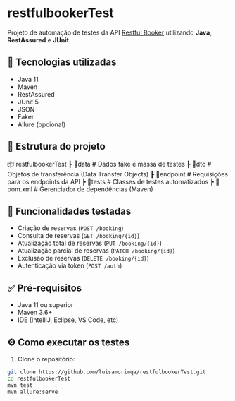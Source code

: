 # restfulbookerTest

Projeto de automação de testes da API [Restful Booker](https://restful-booker.herokuapp.com/) utilizando **Java**, **RestAssured** e **JUnit**.

## 🚀 Tecnologias utilizadas

- Java 11  
- Maven  
- RestAssured  
- JUnit 5  
- JSON  
- Faker  
- Allure (opcional)

## 📁 Estrutura do projeto

📦 restfulbookerTest
┣ 📂data # Dados fake e massa de testes
┣ 📂dto # Objetos de transferência (Data Transfer Objects)
┣ 📂endpoint # Requisições para os endpoints da API
┣ 📂tests # Classes de testes automatizados
┣ 📜pom.xml # Gerenciador de dependências (Maven)
## 🧪 Funcionalidades testadas

- Criação de reservas (`POST /booking`)
- Consulta de reservas (`GET /booking/{id}`)
- Atualização total de reservas (`PUT /booking/{id}`)
- Atualização parcial de reservas (`PATCH /booking/{id}`)
- Exclusão de reservas (`DELETE /booking/{id}`)
- Autenticação via token (`POST /auth`)

## ✅ Pré-requisitos

- Java 11 ou superior  
- Maven 3.6+  
- IDE (IntelliJ, Eclipse, VS Code, etc)

## ⚙️ Como executar os testes

1. Clone o repositório:
```bash
git clone https://github.com/luisamorimqa/restfulbookerTest.git
cd restfulbookerTest
mvn test
mvn allure:serve
